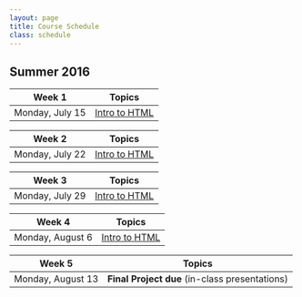 ```yaml
---
layout: page
title: Course Schedule
class: schedule
---
```


## Summer 2016

Week 1                     | Topics
-------------------------- | --------------------------
Monday, July 15            | [Intro to HTML](/lesson/intro-to-html/)

Week 2                     | Topics
-------------------------- | --------------------------
Monday, July 22            | [Intro to HTML](/lesson/intro-to-html/)

Week 3                     | Topics
-------------------------- | --------------------------
Monday, July 29            | [Intro to HTML](/lesson/intro-to-html/)

Week 4                     | Topics
-------------------------- | --------------------------
Monday, August 6           | [Intro to HTML](/lesson/intro-to-html/)

Week 5                     | Topics
-------------------------- | --------------------------
Monday, August 13          | __Final Project due__ (in-class presentations)
